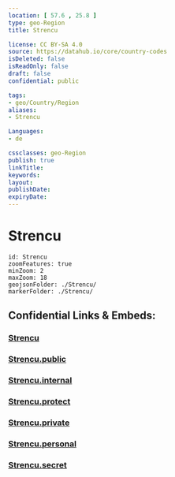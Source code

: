 ```yaml
---
location: [ 57.6 , 25.8 ] 
type: geo-Region
title: Strencu

license: CC BY-SA 4.0
source: https://datahub.io/core/country-codes
isDeleted: false
isReadOnly: false
draft: false
confidential: public

tags:
- geo/Country/Region
aliases:
- Strencu

Languages:
- de

cssclasses: geo-Region
publish: true
linkTitle: 
keywords: 
layout: 
publishDate: 
expiryDate: 
---
```


# Strencu

```leaflet
id: Strencu
zoomFeatures: true 
minZoom: 2 
maxZoom: 18
geojsonFolder: ./Strencu/
markerFolder: ./Strencu/
```


## Confidential Links & Embeds: 

### [Strencu](/_Standards/Earth/Continent/Europe/Europe~North/Latvia/Counties/Strencu.md) 

### [Strencu.public](/_public/Earth/Continent/Europe/Europe~North/Latvia/Counties/Strencu.public.md) 

### [Strencu.internal](/_internal/Earth/Continent/Europe/Europe~North/Latvia/Counties/Strencu.internal.md) 

### [Strencu.protect](/_protect/Earth/Continent/Europe/Europe~North/Latvia/Counties/Strencu.protect.md) 

### [Strencu.private](/_private/Earth/Continent/Europe/Europe~North/Latvia/Counties/Strencu.private.md) 

### [Strencu.personal](/_personal/Earth/Continent/Europe/Europe~North/Latvia/Counties/Strencu.personal.md) 

### [Strencu.secret](/_secret/Earth/Continent/Europe/Europe~North/Latvia/Counties/Strencu.secret.md)

